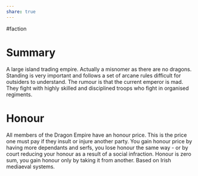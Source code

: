 ```yaml
---  
share: true  
---  
```

#faction   
# Summary  
A large island trading empire. Actually a misnomer as there are no dragons. Standing is very important and follows a set of arcane rules difficult for outsiders to understand. The rumour is that the current emperor is mad. They fight with highly skilled and disciplined troops who fight in organised regiments.  
  
# Honour  
All members of the Dragon Empire have an honour price. This is the price one must pay if they insult or injure another party. You gain honour price by having more dependants and serfs, you lose honour the same way - or by court reducing your honour as a result of a social infraction. Honour is zero sum, you gain honour only by taking it from another.  Based on Irish mediaeval systems. 